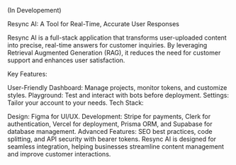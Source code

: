 (In Developement)

Resync AI: A Tool for Real-Time, Accurate User Responses

Resync AI is a full-stack application that transforms user-uploaded content into precise, real-time answers for customer inquiries. By leveraging Retrieval Augmented Generation (RAG), it reduces the need for customer support and enhances user satisfaction.

Key Features:

User-Friendly Dashboard: Manage projects, monitor tokens, and customize styles.
Playground: Test and interact with bots before deployment.
Settings: Tailor your account to your needs.
Tech Stack:

Design: Figma for UI/UX.
Development: Stripe for payments, Clerk for authentication, Vercel for deployment, Prisma ORM, and Supabase for database management.
Advanced Features: SEO best practices, code splitting, and API security with bearer tokens.
Resync AI is designed for seamless integration, helping businesses streamline content management and improve customer interactions.
